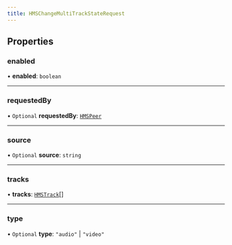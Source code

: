 ```yaml
---
title: HMSChangeMultiTrackStateRequest
---
```


## Properties

### enabled

• **enabled**: `boolean`

---

### requestedBy

• `Optional` **requestedBy**: [`HMSPeer`](/api-reference/javascript/v2/interfaces/HMSPeer)

---

### source

• `Optional` **source**: `string`

---

### tracks

• **tracks**: [`HMSTrack`](/api-reference/javascript/v2/home/content#hmstrack)[]

---

### type

• `Optional` **type**: `"audio"` \| `"video"`

